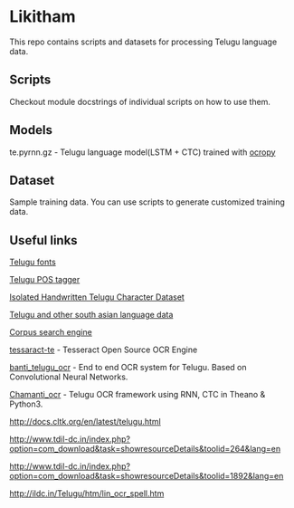 # Likitham

This repo contains scripts and datasets for processing Telugu language data.


## Scripts

Checkout module docstrings of individual scripts on how to use them.


## Models

te.pyrnn.gz - Telugu language model(LSTM + CTC) trained with [ocropy](https://github.com/tmbdev/ocropy)

## Dataset

Sample training data. You can use scripts to generate customized training data.



## Useful links

[Telugu fonts]()

[Telugu POS tagger](https://bitbucket.org/sivareddyg/telugu-part-of-speech-tagger)

[Isolated Handwritten Telugu Character Dataset](http://lipitk.sourceforge.net/datasets/teluguchardata.htm)

[Telugu and other south asian language data](http://www.emille.lancs.ac.uk/index.php)

[Corpus search engine](http://ltrc.iiit.ac.in/corpus/corpus.html)


[tessaract-te](https://github.com/tesseract-ocr/tesseract) - Tesseract Open Source OCR Engine

[banti_telugu_ocr](https://github.com/TeluguOCR/banti_telugu_ocr) - End to end OCR system for Telugu. Based on Convolutional Neural Networks.

[Chamanti_ocr](https://github.com/rakeshvar/chamanti_ocr) - Telugu OCR framework using RNN, CTC in Theano & Python3.

http://docs.cltk.org/en/latest/telugu.html

http://www.tdil-dc.in/index.php?option=com_download&task=showresourceDetails&toolid=264&lang=en


http://www.tdil-dc.in/index.php?option=com_download&task=showresourceDetails&toolid=1892&lang=en


http://ildc.in/Telugu/htm/lin_ocr_spell.htm
